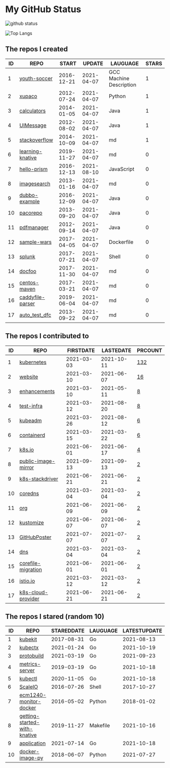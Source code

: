 # My GitHub Status

<img src="https://github-readme-stats-1.yihong0618.vercel.app/api?username=pacoxu&show_icons=true&&&hide_title=true&count_private=true" alt="github status" />

![Top Langs](https://github-readme-stats-1.yihong0618.vercel.app/api/top-langs/?username=pacoxu&layout=compact)

<!--START_SECTION:my_github-->
## The repos I created
| ID |                              REPO                              |   START    |   UPDATE   |        LAUGUAGE         | STARS |
|----|----------------------------------------------------------------|------------|------------|-------------------------|-------|
|  1 | [youth-soccer](https://github.com/pacoxu/youth-soccer)         | 2016-12-21 | 2021-04-07 | GCC Machine Description |     1 |
|  2 | [xupaco](https://github.com/pacoxu/xupaco)                     | 2012-07-24 | 2021-04-07 | Python                  |     1 |
|  3 | [calculators](https://github.com/pacoxu/calculators)           | 2014-01-05 | 2021-04-07 | Java                    |     1 |
|  4 | [UIMessage](https://github.com/pacoxu/UIMessage)               | 2012-08-02 | 2021-04-07 | Java                    |     1 |
|  5 | [stackoverflow](https://github.com/pacoxu/stackoverflow)       | 2014-10-09 | 2021-04-07 | md                      |     1 |
|  6 | [learning-knative](https://github.com/pacoxu/learning-knative) | 2019-11-27 | 2021-04-07 | md                      |     0 |
|  7 | [hello-prism](https://github.com/pacoxu/hello-prism)           | 2016-12-13 | 2021-08-10 | JavaScript              |     0 |
|  8 | [imagesearch](https://github.com/pacoxu/imagesearch)           | 2013-01-16 | 2021-04-07 | md                      |     0 |
|  9 | [dubbo-example](https://github.com/pacoxu/dubbo-example)       | 2016-12-09 | 2021-04-07 | Java                    |     0 |
| 10 | [pacorepo](https://github.com/pacoxu/pacorepo)                 | 2013-09-20 | 2021-04-07 | Java                    |     0 |
| 11 | [pdfmanager](https://github.com/pacoxu/pdfmanager)             | 2012-09-14 | 2021-04-07 | Java                    |     0 |
| 12 | [sample-wars](https://github.com/pacoxu/sample-wars)           | 2017-04-05 | 2021-04-07 | Dockerfile              |     0 |
| 13 | [splunk](https://github.com/pacoxu/splunk)                     | 2017-07-21 | 2021-04-07 | Shell                   |     0 |
| 14 | [docfoo](https://github.com/pacoxu/docfoo)                     | 2017-11-30 | 2021-04-07 | md                      |     0 |
| 15 | [centos-maven](https://github.com/pacoxu/centos-maven)         | 2017-03-21 | 2021-04-07 | md                      |     0 |
| 16 | [caddyfile-parser](https://github.com/pacoxu/caddyfile-parser) | 2019-06-04 | 2021-04-07 | md                      |     0 |
| 17 | [auto_test_dfc](https://github.com/pacoxu/auto_test_dfc)       | 2013-09-22 | 2021-04-07 | md                      |     0 |

## The repos I contributed to
| ID |                                      REPO                                       | FIRSTDATE  | LASTEDATE  |                                            PRCOUNT                                             |
|----|---------------------------------------------------------------------------------|------------|------------|------------------------------------------------------------------------------------------------|
|  1 | [kubernetes](https://github.com/kubernetes/kubernetes)                          | 2021-03-03 | 2021-10-11 | [132](https://github.com/kubernetes/kubernetes/pulls?q=is%3Apr+author%3Apacoxu)                |
|  2 | [website](https://github.com/kubernetes/website)                                | 2021-03-10 | 2021-06-07 | [16](https://github.com/kubernetes/website/pulls?q=is%3Apr+author%3Apacoxu)                    |
|  3 | [enhancements](https://github.com/kubernetes/enhancements)                      | 2021-03-10 | 2021-05-11 | [8](https://github.com/kubernetes/enhancements/pulls?q=is%3Apr+author%3Apacoxu)                |
|  4 | [test-infra](https://github.com/kubernetes/test-infra)                          | 2021-03-12 | 2021-08-20 | [8](https://github.com/kubernetes/test-infra/pulls?q=is%3Apr+author%3Apacoxu)                  |
|  5 | [kubeadm](https://github.com/kubernetes/kubeadm)                                | 2021-03-26 | 2021-08-12 | [6](https://github.com/kubernetes/kubeadm/pulls?q=is%3Apr+author%3Apacoxu)                     |
|  6 | [containerd](https://github.com/containerd/containerd)                          | 2021-03-15 | 2021-03-22 | [6](https://github.com/containerd/containerd/pulls?q=is%3Apr+author%3Apacoxu)                  |
|  7 | [k8s.io](https://github.com/kubernetes/k8s.io)                                  | 2021-06-01 | 2021-06-17 | [4](https://github.com/kubernetes/k8s.io/pulls?q=is%3Apr+author%3Apacoxu)                      |
|  8 | [public-image-mirror](https://github.com/DaoCloud/public-image-mirror)          | 2021-09-13 | 2021-09-13 | [2](https://github.com/DaoCloud/public-image-mirror/pulls?q=is%3Apr+author%3Apacoxu)           |
|  9 | [k8s-stackdriver](https://github.com/GoogleCloudPlatform/k8s-stackdriver)       | 2021-06-21 | 2021-06-21 | [2](https://github.com/GoogleCloudPlatform/k8s-stackdriver/pulls?q=is%3Apr+author%3Apacoxu)    |
| 10 | [coredns](https://github.com/coredns/coredns)                                   | 2021-03-04 | 2021-03-04 | [2](https://github.com/coredns/coredns/pulls?q=is%3Apr+author%3Apacoxu)                        |
| 11 | [org](https://github.com/kubernetes/org)                                        | 2021-06-09 | 2021-06-09 | [2](https://github.com/kubernetes/org/pulls?q=is%3Apr+author%3Apacoxu)                         |
| 12 | [kustomize](https://github.com/kubernetes-sigs/kustomize)                       | 2021-06-07 | 2021-06-07 | [2](https://github.com/kubernetes-sigs/kustomize/pulls?q=is%3Apr+author%3Apacoxu)              |
| 13 | [GitHubPoster](https://github.com/yihong0618/GitHubPoster)                      | 2021-07-07 | 2021-07-07 | [2](https://github.com/yihong0618/GitHubPoster/pulls?q=is%3Apr+author%3Apacoxu)                |
| 14 | [dns](https://github.com/kubernetes/dns)                                        | 2021-03-04 | 2021-03-04 | [2](https://github.com/kubernetes/dns/pulls?q=is%3Apr+author%3Apacoxu)                         |
| 15 | [corefile-migration](https://github.com/coredns/corefile-migration)             | 2021-06-01 | 2021-06-01 | [2](https://github.com/coredns/corefile-migration/pulls?q=is%3Apr+author%3Apacoxu)             |
| 16 | [istio.io](https://github.com/istio/istio.io)                                   | 2021-03-12 | 2021-03-12 | [2](https://github.com/istio/istio.io/pulls?q=is%3Apr+author%3Apacoxu)                         |
| 17 | [k8s-cloud-provider](https://github.com/GoogleCloudPlatform/k8s-cloud-provider) | 2021-06-21 | 2021-06-21 | [2](https://github.com/GoogleCloudPlatform/k8s-cloud-provider/pulls?q=is%3Apr+author%3Apacoxu) |

## The repos I stared (random 10)
| ID |                                             REPO                                              | STAREDDATE | LAUGUAGE | LATESTUPDATE |
|----|-----------------------------------------------------------------------------------------------|------------|----------|--------------|
|  1 | [kubekit](https://github.com/Orientsoft/kubekit)                                              | 2017-08-31 | Go       | 2021-08-13   |
|  2 | [kubectx](https://github.com/ahmetb/kubectx)                                                  | 2021-01-24 | Go       | 2021-10-19   |
|  3 | [protobuild](https://github.com/containerd/protobuild)                                        | 2021-03-19 | Go       | 2021-09-23   |
|  4 | [metrics-server](https://github.com/kubernetes-sigs/metrics-server)                           | 2019-03-19 | Go       | 2021-10-18   |
|  5 | [kubectl](https://github.com/kubernetes/kubectl)                                              | 2020-11-05 | Go       | 2021-10-18   |
|  6 | [ScaleIO](https://github.com/wlan0/ScaleIO)                                                   | 2016-07-26 | Shell    | 2017-10-27   |
|  7 | [ecm1240-monitor-docker](https://github.com/tenstartups/ecm1240-monitor-docker)               | 2016-05-02 | Python   | 2018-01-02   |
|  8 | [getting-started-with-knative](https://github.com/servicemesher/getting-started-with-knative) | 2019-11-27 | Makefile | 2021-10-16   |
|  9 | [application](https://github.com/kubernetes-sigs/application)                                 | 2021-07-14 | Go       | 2021-10-18   |
| 10 | [docker-image-py](https://github.com/realityone/docker-image-py)                              | 2018-06-07 | Python   | 2021-07-27   |

<!--END_SECTION:my_github-->
